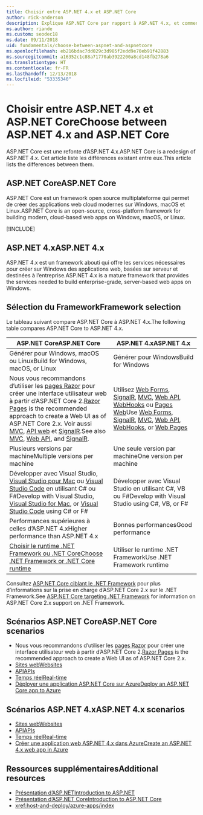 ```yaml
---
title: Choisir entre ASP.NET 4.x et ASP.NET Core
author: rick-anderson
description: Explique ASP.NET Core par rapport à ASP.NET 4.x, et comment choisir entre les deux.
ms.author: riande
ms.custom: seodec18
ms.date: 09/11/2018
uid: fundamentals/choose-between-aspnet-and-aspnetcore
ms.openlocfilehash: eb216bdac7dd029c3d985f2edd9e70eb91f42883
ms.sourcegitcommit: a16352c1c88a71770ab3922200a8cd148fb278a6
ms.translationtype: HT
ms.contentlocale: fr-FR
ms.lasthandoff: 12/13/2018
ms.locfileid: "53335340"
---
```

# <a name="choose-between-aspnet-4x-and-aspnet-core"></a><span data-ttu-id="19e6e-103">Choisir entre ASP.NET 4.x et ASP.NET Core</span><span class="sxs-lookup"><span data-stu-id="19e6e-103">Choose between ASP.NET 4.x and ASP.NET Core</span></span>

<span data-ttu-id="19e6e-104">ASP.NET Core est une refonte d’ASP.NET 4.x.</span><span class="sxs-lookup"><span data-stu-id="19e6e-104">ASP.NET Core is a redesign of ASP.NET 4.x.</span></span> <span data-ttu-id="19e6e-105">Cet article liste les différences existant entre eux.</span><span class="sxs-lookup"><span data-stu-id="19e6e-105">This article lists the differences between them.</span></span>

## <a name="aspnet-core"></a><span data-ttu-id="19e6e-106">ASP.NET Core</span><span class="sxs-lookup"><span data-stu-id="19e6e-106">ASP.NET Core</span></span>

<span data-ttu-id="19e6e-107">ASP.NET Core est un framework open source multiplateforme qui permet de créer des applications web cloud modernes sur Windows, macOS et Linux.</span><span class="sxs-lookup"><span data-stu-id="19e6e-107">ASP.NET Core is an open-source, cross-platform framework for building modern, cloud-based web apps on Windows, macOS, or Linux.</span></span>

[!INCLUDE[](~/includes/benefits.md)]

## <a name="aspnet-4x"></a><span data-ttu-id="19e6e-108">ASP.NET 4.x</span><span class="sxs-lookup"><span data-stu-id="19e6e-108">ASP.NET 4.x</span></span>

<span data-ttu-id="19e6e-109">ASP.NET 4.x est un framework abouti qui offre les services nécessaires pour créer sur Windows des applications web, basées sur serveur et destinées à l’entreprise.</span><span class="sxs-lookup"><span data-stu-id="19e6e-109">ASP.NET 4.x is a mature framework that provides the services needed to build enterprise-grade, server-based web apps on Windows.</span></span>

## <a name="framework-selection"></a><span data-ttu-id="19e6e-110">Sélection du Framework</span><span class="sxs-lookup"><span data-stu-id="19e6e-110">Framework selection</span></span>

<span data-ttu-id="19e6e-111">Le tableau suivant compare ASP.NET Core à ASP.NET 4.x.</span><span class="sxs-lookup"><span data-stu-id="19e6e-111">The following table compares ASP.NET Core to ASP.NET 4.x.</span></span>

| <span data-ttu-id="19e6e-112">ASP.NET Core</span><span class="sxs-lookup"><span data-stu-id="19e6e-112">ASP.NET Core</span></span> | <span data-ttu-id="19e6e-113">ASP.NET 4.x</span><span class="sxs-lookup"><span data-stu-id="19e6e-113">ASP.NET 4.x</span></span> |
|---|---|
|<span data-ttu-id="19e6e-114">Générer pour Windows, macOS ou Linux</span><span class="sxs-lookup"><span data-stu-id="19e6e-114">Build for Windows, macOS, or Linux</span></span>|<span data-ttu-id="19e6e-115">Générer pour Windows</span><span class="sxs-lookup"><span data-stu-id="19e6e-115">Build for Windows</span></span>|
|<span data-ttu-id="19e6e-116">Nous vous recommandons d’utiliser les [pages Razor](xref:razor-pages/index) pour créer une interface utilisateur web à partir d’ASP.NET Core 2.</span><span class="sxs-lookup"><span data-stu-id="19e6e-116">[Razor Pages](xref:razor-pages/index) is the recommended approach to create a Web UI as of ASP.NET Core 2.x.</span></span> <span data-ttu-id="19e6e-117">Voir aussi [MVC](xref:mvc/overview), [API web](xref:tutorials/first-web-api) et [SignalR](xref:signalr/introduction).</span><span class="sxs-lookup"><span data-stu-id="19e6e-117">See also [MVC](xref:mvc/overview), [Web API](xref:tutorials/first-web-api), and [SignalR](xref:signalr/introduction).</span></span>|<span data-ttu-id="19e6e-118">Utilisez [Web Forms](/aspnet/web-forms), [SignalR](/aspnet/signalr), [MVC](/aspnet/mvc), [Web API](/aspnet/web-api/), [WebHooks](/aspnet/webhooks/) ou [Pages Web](/aspnet/web-pages)</span><span class="sxs-lookup"><span data-stu-id="19e6e-118">Use [Web Forms](/aspnet/web-forms), [SignalR](/aspnet/signalr), [MVC](/aspnet/mvc), [Web API](/aspnet/web-api/), [WebHooks](/aspnet/webhooks/), or [Web Pages](/aspnet/web-pages)</span></span>|
|<span data-ttu-id="19e6e-119">Plusieurs versions par machine</span><span class="sxs-lookup"><span data-stu-id="19e6e-119">Multiple versions per machine</span></span>|<span data-ttu-id="19e6e-120">Une seule version par machine</span><span class="sxs-lookup"><span data-stu-id="19e6e-120">One version per machine</span></span>|
|<span data-ttu-id="19e6e-121">Développer avec Visual Studio, [Visual Studio pour Mac](https://www.visualstudio.com/vs/visual-studio-mac/) ou [Visual Studio Code](https://code.visualstudio.com/) en utilisant C# ou F#</span><span class="sxs-lookup"><span data-stu-id="19e6e-121">Develop with Visual Studio, [Visual Studio for Mac](https://www.visualstudio.com/vs/visual-studio-mac/), or [Visual Studio Code](https://code.visualstudio.com/) using C# or F#</span></span>|<span data-ttu-id="19e6e-122">Développer avec Visual Studio en utilisant C#, VB ou F#</span><span class="sxs-lookup"><span data-stu-id="19e6e-122">Develop with Visual Studio using C#, VB, or F#</span></span>|
|<span data-ttu-id="19e6e-123">Performances supérieures à celles d’ASP.NET 4.x</span><span class="sxs-lookup"><span data-stu-id="19e6e-123">Higher performance than ASP.NET 4.x</span></span>|<span data-ttu-id="19e6e-124">Bonnes performances</span><span class="sxs-lookup"><span data-stu-id="19e6e-124">Good performance</span></span>|
|[<span data-ttu-id="19e6e-125">Choisir le runtime .NET Framework ou .NET Core</span><span class="sxs-lookup"><span data-stu-id="19e6e-125">Choose .NET Framework or .NET Core runtime</span></span>](/dotnet/standard/choosing-core-framework-server)|<span data-ttu-id="19e6e-126">Utiliser le runtime .NET Framework</span><span class="sxs-lookup"><span data-stu-id="19e6e-126">Use .NET Framework runtime</span></span>|

<span data-ttu-id="19e6e-127">Consultez [ASP.NET Core ciblant le .NET Framework](xref:index#target-framework) pour plus d’informations sur la prise en charge d’ASP.NET Core 2.x sur le .NET Framework.</span><span class="sxs-lookup"><span data-stu-id="19e6e-127">See [ASP.NET Core targeting .NET Framework](xref:index#target-framework) for information on ASP.NET Core 2.x support on .NET Framework.</span></span>

## <a name="aspnet-core-scenarios"></a><span data-ttu-id="19e6e-128">Scénarios ASP.NET Core</span><span class="sxs-lookup"><span data-stu-id="19e6e-128">ASP.NET Core scenarios</span></span>

* <span data-ttu-id="19e6e-129">Nous vous recommandons d’utiliser les [pages Razor](xref:razor-pages/index) pour créer une interface utilisateur web à partir d’ASP.NET Core 2.</span><span class="sxs-lookup"><span data-stu-id="19e6e-129">[Razor Pages](xref:razor-pages/index) is the recommended approach to create a Web UI as of ASP.NET Core 2.x.</span></span>
* [<span data-ttu-id="19e6e-130">Sites web</span><span class="sxs-lookup"><span data-stu-id="19e6e-130">Websites</span></span>](xref:tutorials/first-mvc-app/index)
* [<span data-ttu-id="19e6e-131">API</span><span class="sxs-lookup"><span data-stu-id="19e6e-131">APIs</span></span>](xref:tutorials/first-web-api)
* [<span data-ttu-id="19e6e-132">Temps réel</span><span class="sxs-lookup"><span data-stu-id="19e6e-132">Real-time</span></span>](xref:signalr/index)
* [<span data-ttu-id="19e6e-133">Déployer une application ASP.NET Core sur Azure</span><span class="sxs-lookup"><span data-stu-id="19e6e-133">Deploy an ASP.NET Core app to Azure</span></span>](/azure/app-service/app-service-web-get-started-dotnet)

## <a name="aspnet-4x-scenarios"></a><span data-ttu-id="19e6e-134">Scénarios ASP.NET 4.x</span><span class="sxs-lookup"><span data-stu-id="19e6e-134">ASP.NET 4.x scenarios</span></span>

* [<span data-ttu-id="19e6e-135">Sites web</span><span class="sxs-lookup"><span data-stu-id="19e6e-135">Websites</span></span>](/aspnet/mvc)
* [<span data-ttu-id="19e6e-136">API</span><span class="sxs-lookup"><span data-stu-id="19e6e-136">APIs</span></span>](/aspnet/web-api)
* [<span data-ttu-id="19e6e-137">Temps réel</span><span class="sxs-lookup"><span data-stu-id="19e6e-137">Real-time</span></span>](/aspnet/signalr)
* [<span data-ttu-id="19e6e-138">Créer une application web ASP.NET 4.x dans Azure</span><span class="sxs-lookup"><span data-stu-id="19e6e-138">Create an ASP.NET 4.x web app in Azure</span></span>](/azure/app-service/app-service-web-get-started-dotnet-framework)

## <a name="additional-resources"></a><span data-ttu-id="19e6e-139">Ressources supplémentaires</span><span class="sxs-lookup"><span data-stu-id="19e6e-139">Additional resources</span></span>

* [<span data-ttu-id="19e6e-140">Présentation d’ASP.NET</span><span class="sxs-lookup"><span data-stu-id="19e6e-140">Introduction to ASP.NET</span></span>](/aspnet/overview)
* [<span data-ttu-id="19e6e-141">Présentation d’ASP.NET Core</span><span class="sxs-lookup"><span data-stu-id="19e6e-141">Introduction to ASP.NET Core</span></span>](xref:index)
* <xref:host-and-deploy/azure-apps/index>

